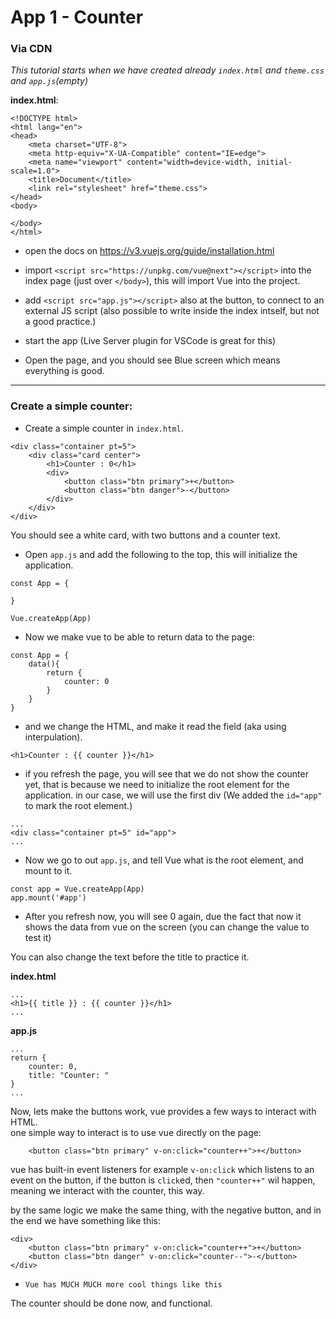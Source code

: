 # App 1 - Counter

### **Via CDN**
*This tutorial starts when we have created already `index.html`  and `theme.css` and `app.js`(empty)*

**index.html**:
```
<!DOCTYPE html>
<html lang="en">
<head>
    <meta charset="UTF-8">
    <meta http-equiv="X-UA-Compatible" content="IE=edge">
    <meta name="viewport" content="width=device-width, initial-scale=1.0">
    <title>Document</title>
    <link rel="stylesheet" href="theme.css">
</head>
<body>
    
</body>
</html>
```

- open the docs on https://v3.vuejs.org/guide/installation.html

- import `<script src="https://unpkg.com/vue@next"></script>` into the index page (just over `</body>`), this will import Vue into the project.

- add `<script src="app.js"></script>` also at the button, to connect to an external JS script (also possible to write inside the index intself, but not a good practice.)

- start the app (Live Server plugin for VSCode is great for this)

- Open the page, and you should see Blue screen which means everything is good.
----
### **Create a simple counter:**
- Create a simple counter in `index.html`.

```
<div class="container pt=5">
    <div class="card center">
        <h1>Counter : 0</h1>
        <div>
            <button class="btn primary">+</button>
            <button class="btn danger">-</button>
        </div>
    </div>
</div>
```
You should see a white card, with two buttons and a counter text.

- Open `app.js` and add the following to the top, this will initialize the application.
```
const App = {

}

Vue.createApp(App)
```
- Now we make vue to be able to return data to the page:
```
const App = {
    data(){
        return {
            counter: 0
        }
    }
}
```
- and we change the HTML, and make it read the field (aka using interpulation).
```
<h1>Counter : {{ counter }}</h1>
```

- if you refresh the page, you will see that we do not show the counter yet, that is because we need to initialize the root element for the application.
in our case, we will use the first div (We added the `id="app"` to mark the root element.)

```
...
<div class="container pt=5" id="app">
...
```
- Now we go to out `app.js`, and tell Vue what is the root element, and mount to it.
```
const app = Vue.createApp(App)
app.mount('#app')
```
- After you refresh now, you will see 0 again, due the fact that now it shows the data from vue on the screen (you can change the value to test it)

You can also change the text before the title to practice it.

**index.html**
```
...
<h1>{{ title }} : {{ counter }}</h1>
...
```
**app.js**

```
...
return {
    counter: 0,
    title: "Counter: "
}
...
```

Now, lets make the buttons work, vue provides a few ways to interact with HTML.  
one simple way to interact is to use vue directly on the page:
```
    <button class="btn primary" v-on:click="counter++">+</button>
```
vue has built-in event listeners for example `v-on:click` which listens to an event on the button, if the button is `click`ed, then `"counter++"` wil happen, meaning we interact with the counter, this way.  

by the same logic we make the same thing, with the negative button, and in the end we have something like this:
```
<div>
    <button class="btn primary" v-on:click="counter++">+</button>
    <button class="btn danger" v-on:click="counter--">-</button>
</div>
```
- `Vue has MUCH MUCH more cool things like this`

The counter should be done now, and functional.
